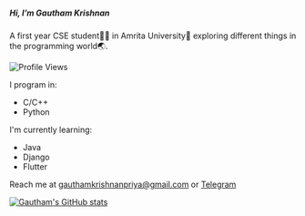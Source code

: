 ##### Hi, I’m Gautham Krishnan 
A first year CSE student🧑‍🎓 in Amrita University🏫 exploring different things in the programming world🌏.

![Profile Views](https://komarev.com/ghpvc/?username=gauthamk02)

I program in:
 - C/C++
 - Python

I'm currently learning:
 - Java
 - Django
 - Flutter

Reach me at gauthamkrishnanpriya@gmail.com or [Telegram](https://t.me/itsme_gk)

[![Gautham's GitHub stats](https://github-readme-stats.vercel.app/api?username=gauthamk02&count_private=true&theme=radical)](https://github.com/anuraghazra/github-readme-stats)

<!---
Gk119/Gk119 is a ✨ special ✨ repository because its `README.md` (this file) appears on your GitHub profile.
You can click the Preview link to take a look at your changes.
--->
